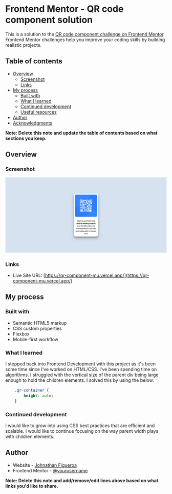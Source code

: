 # Frontend Mentor - QR code component solution

This is a solution to the [QR code component challenge on Frontend Mentor](https://www.frontendmentor.io/challenges/qr-code-component-iux_sIO_H). Frontend Mentor challenges help you improve your coding skills by building realistic projects. 

## Table of contents

- [Overview](#overview)
  - [Screenshot](#screenshot)
  - [Links](#links)
- [My process](#my-process)
  - [Built with](#built-with)
  - [What I learned](#what-i-learned)
  - [Continued development](#continued-development)
  - [Useful resources](#useful-resources)
- [Author](#author)
- [Acknowledgments](#acknowledgments)

**Note: Delete this note and update the table of contents based on what sections you keep.**

## Overview

### Screenshot

![Design preview for the QR code component coding challenge](./images/desktopSolution.png)

### Links

- Live Site URL: [https://qr-component-mu.vercel.app/](https://qr-component-mu.vercel.app/)

## My process

### Built with

- Semantic HTML5 markup
- CSS custom properties
- Flexbox
- Mobile-first workflow

### What I learned

I stepped back into Frontend Development with this project as it's been some time since I've worked on HTML/CSS. I've been spending time on algorithms. I struggled with the vertical size of the parent div being large enough to hold the children elements. I solved this by using the below:

```css
    .qr-container {
        height: auto;
    }
```

### Continued development

I would like to grow into using CSS best practices that are efficient and scalable. I would like to continue focusing on the way parent width plays with children elements.

## Author

- Website - [Johnathan Figueroa](https://github.com/johnfigs)
- Frontend Mentor - [@yourusername](https://www.frontendmentor.io/profile/johnfigs)

**Note: Delete this note and add/remove/edit lines above based on what links you'd like to share.**

